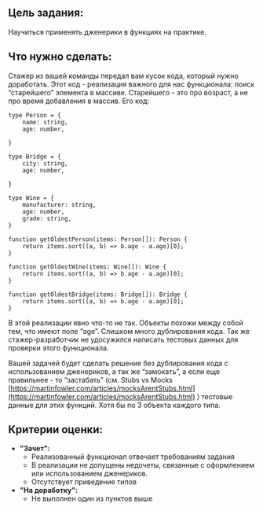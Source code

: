 ## Цель задания:

Научиться применять дженерики в функциях на практике.

## Что нужно сделать:

Стажер из вашей команды передал вам кусок кода, который нужно доработать. Этот код - реализация важного для нас функционала: поиск “старейшего” элемента в массиве. Старейшего - это про возраст, а не про время добавления в массив. Его код:

```tsx
type Person = {
    name: string,
    age: number,

}

type Bridge = {
    city: string,
    age: number,

}

type Wine = {
    manufacturer: string,
    age: number,
    grade: string,
}

function getOldestPerson(items: Person[]): Person {
    return items.sort((a, b) => b.age - a.age)[0];
}

function getOldestWine(items: Wine[]): Wine {
    return items.sort((a, b) => b.age - a.age)[0];
}

function getOldestBridge(items: Bridge[]): Bridge {
    return items.sort((a, b) => b.age - a.age)[0];
}
```

В этой реализации явно что-то не так. Объекты похожи между собой тем, что имеют поле “age”. Слишком много дублирования кода. Так же стажер-разработчик не удосужился написать тестовых данных для проверки этого функционала.

Вашей задачей будет сделать решение без дублирования кода с использованием дженериков, а так же “замокать”, а если еще правильнее - то “застабать” (см. Stubs vs Mocks [https://martinfowler.com/articles/mocksArentStubs.html](https://martinfowler.com/articles/mocksArentStubs.html) ) тестовые данные для этих функций. Хотя бы по 3 объекта каждого типа.

## **Критерии оценки:**

- **"Зачет":**
  - Реализованный функционал отвечает требованиям задания
  - В реализации не допущены недочеты, связанные с оформлением или использованием дженериков.
  - Отсутствует приведение типов
- **"На доработку":**
  - Не выполнен один из пунктов выше
